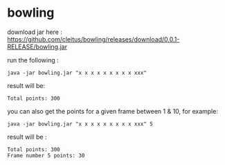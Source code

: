 # bowling

download jar here :
https://github.com/cleitus/bowling/releases/download/0.0.1-RELEASE/bowling.jar

run the following :
```shell
java -jar bowling.jar "x x x x x x x x x xxx"
```

result will be:
```shell
Total points: 300
```

you can also get the points for a given frame between 1 & 10, for example:
```shell
java -jar bowling.jar "x x x x x x x x x xxx" 5
```

result will be :
```shell
Total points: 300
Frame number 5 points: 30
```

